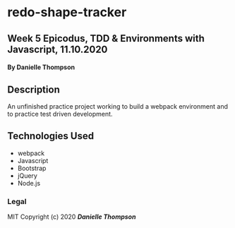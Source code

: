 # redo-shape-tracker

## Week 5 Epicodus, TDD &  Environments with Javascript, 11.10.2020

#### By Danielle Thompson 

## Description

An unfinished practice project working to build a webpack environment and to practice test driven development. 

## Technologies Used

* webpack
* Javascript
* Bootstrap
* jQuery
* Node.js

### Legal 

MIT Copyright (c) 2020 **_Danielle Thompson_**
